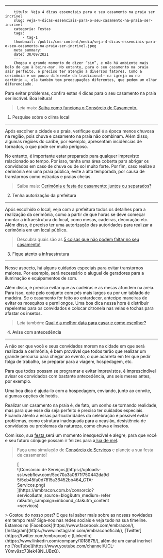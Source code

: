 ---
        titulo: Veja 4 dicas essenciais para o seu casamento na praia ser incrível
        slug: veja-4-dicas-essenciais-para-o-seu-casamento-na-praia-ser-incrivel
        categoria: Festas
        tags:
            - tag-1
        thumbnail: /public/cms-content/media/veja-4-dicas-essenciais-para-o-seu-casamento-na-praia-ser-incrivel.jpeg
        meta_summary: 
        date: 30/09/2021
        ---
        Chegou o grande momento de dizer “sim”, e não há ambiente mais belo do que à beira-mar. No entanto, para o seu casamento na praia sair perfeito, é preciso ter atenção a diversos fatores. Como a cerimônia é um pouco diferente da tradicional— na igreja ou no cartório —, ela também tem preocupações diferentes, que pedem um olhar diferenciado.

Para evitar problemas, confira estas 4 dicas para o seu casamento na praia ser incrível. Boa leitura!

> Leia mais: [Saiba como funciona o Consórcio de Casamento.](https://www.embracon.com.br/blog/consorcio-de-casamento-saiba-como-funciona)

1. Pesquise sobre o clima local
-------------------------------

Após escolher a cidade e a praia, verifique qual é a época menos chuvosa na região, pois chuva e casamento na praia não combinam. Além disso, algumas regiões do caribe, por exemplo, apresentam incidências de tornados, o que pode ser muito perigoso.

No entanto, é importante estar preparado para qualquer imprevisto relacionado ao tempo. Por isso, tenha uma área coberta para abrigar os convidados em caso de chuva ou de sol muito forte. Por fim, caso realize a cerimônia em uma praia pública, evite a alta temporada, por causa de transtornos como estradas e praias cheias.

> Saiba mais: [Cerimônia e festa de casamento: juntos ou separados?](https://www.embracon.com.br/blog/cerimonia-e-festa-de-casamento-juntos-ou-separados)

2. Tenha autorização da prefeitura
----------------------------------

Após escolhido o local, veja com a prefeitura todos os detalhes para a realização da cerimônia, como a partir de que horas se deve começar montar a infraestrutura do local, como mesas, cadeiras, decoração etc. Além disso, é preciso ter uma autorização das autoridades para realizar a cerimônia em um local público.

> Descubra quais são as [5 coisas que não podem faltar no seu casamento!](https://www.embracon.com.br/blog/dia-de-festa-5-coisas-que-nao-podem-faltar-no-seu-casamento)

3. Fique atento a infraestrutura
--------------------------------

Nesse aspecto, há alguns cuidados especiais para evitar transtornos maiores. Por exemplo, será necessário o aluguel de geradores para a iluminação e equipamentos de som.

Além disso, é preciso evitar que as cadeiras e as mesas afundem na areia. Para isso, opte pelo conjunto com pés mais largos ou por um tablado de madeira. Se o casamento for feito ao entardecer, antecipe maneiras de evitar os mosquitos e pernilongos. Uma boa dica nessa hora é distribuir repelentes para os convidados e colocar citronela nas velas e tochas para afastar os insetos.

> Leia também: [Qual é a melhor data para casar e como escolher?](https://www.embracon.com.br/blog/qual-e-a-melhor-data-para-casar-e-como-escolher)

4. Avise com antecedência
-------------------------

A não ser que você e seus convidados morem na cidade em que será realizada a cerimônia, é bem provável que todos terão que realizar um grande percurso para chegar ao evento, o que acarreta em ter que pedir folga de trabalho, se preparar para a viagem, hospedagem, etc.

Para que todos possam se programar e evitar imprevistos, é imprescindível avisar os convidados com bastante antecedência, uns seis meses antes, por exemplo.

Uma boa dica é ajuda-lo com a hospedagem, enviando, junto ao convite, algumas opções de hotéis.

Realizar um casamento na praia é, de fato, um sonho se tornando realidade, mas para que esse dia seja perfeito é preciso ter cuidados especiais. Ficando atento a essas particularidades da celebração é possível evitar problemas, como estrutura inadequada para a ocasião, desistência de convidados ou problemas da natureza, como chuva e insetos.

Com isso, sua [festa ](https://www.embracon.com.br/blog/entenda-como-funciona-um-consorcio-para-festas)será um momento inesquecível e alegre, para que você e seu futuro cônjuge possam ir felizes para a[ lua de mel](https://www.embracon.com.br/blog/saiba-como-planejar-uma-lua-de-mel-dos-sonhos).

> Faça uma simulação de [Consórcio de Serviços](https://www.embracon.com.br/consorcio-servicos) e planeje a sua festa de casamento!

<figure class="w-richtext-figure-type-image w-richtext-align-center" style="max-width:310px">[<div>![Consórcio de Serviços](https://uploads-ssl.webflow.com/5cc70a3a0871f750442da9d5/5eb45fa0d7815a36452bb464_CTA-Servicos.png)</div>](https://embracon.com.br/consorcio?servico&utm_source=blog&utm_medium=referral&utm_campaign=inbound_cta&utm_content=servicos)</figure>> Gostou do nosso post? E que tal saber mais sobre as nossas novidades em tempo real? Siga-nos nas redes sociais e veja tudo na sua timeline. Estamos no [Facebook](https://www.facebook.com/embracon/), [Instagram](https://www.instagram.com/embraconoficial/), [Twitter](https://twitter.com/embracon) e [LinkedIn](https://www.linkedin.com/company/1018875/), além de um canal incrível no [YouTube](https://www.youtube.com/channel/UCL-Y0mv9zc73Iek48NLUBzQ).
        